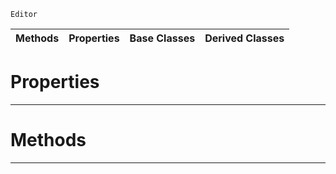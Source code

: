  `Editor`

|Methods|Properties|Base Classes|Derived Classes|
|---|---|---|---|
 #  Properties


---  
 #  Methods


---  
 
  
  
  
  
  
  
  

 